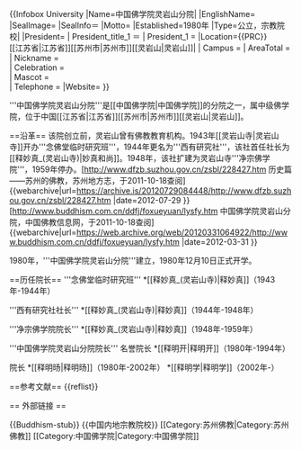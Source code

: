 {{Infobox University
|Name=中国佛学院灵岩山分院|
|EnglishName=
|SealImage=
|SealInfo＝
|Motto=
|Established=1980年
|Type=公立，宗教院校|
|President=
| President_title_1 ＝
| President_1 =
|Location={{PRC}}<br>[[江苏省|江苏省]][[苏州市|苏州市]][[灵岩山|灵岩山]]|
| Campus =
| AreaTotal =	
| Nickname =	
| Celebration = 	
| Mascot =	
| Telephone =
|Website=
}}

'''中国佛学院灵岩山分院'''是[[中国佛学院|中国佛学院]]的分院之一，属中级佛学院，位于中国[[江苏省|江苏省]][[苏州市|苏州市]][[灵岩山|灵岩山]]。

==沿革==
该院创立前，灵岩山曾有佛教教育机构。1943年[[灵岩山寺|灵岩山寺]]开办'''念佛堂临时研究班'''，1944年更名为'''西有研究社'''，该社首任社长为[[释妙真_(灵岩山寺)|妙真和尚]]。1948年，该社扩建为灵岩山寺'''净宗佛学院'''，1959年停办。<ref>[http://www.dfzb.suzhou.gov.cn/zsbl/228427.htm 历史篇——苏州的佛教，苏州地方志，于2011-10-18查阅] {{webarchive|url=https://archive.is/20120729084448/http://www.dfzb.suzhou.gov.cn/zsbl/228427.htm |date=2012-07-29 }}</ref><ref>[http://www.buddhism.com.cn/ddfj/foxueyuan/lysfy.htm 中国佛学院灵岩山分院，中国佛教信息网，于2011-10-18查阅] {{webarchive|url=https://web.archive.org/web/20120331064922/http://www.buddhism.com.cn/ddfj/foxueyuan/lysfy.htm |date=2012-03-31 }}</ref>

1980年，'''中国佛学院灵岩山分院'''建立，1980年12月10日正式开学。

==历任院长==
'''念佛堂临时研究班'''
*[[释妙真_(灵岩山寺)|释妙真]]（1943年-1944年）

'''西有研究社社长'''
*[[释妙真_(灵岩山寺)|释妙真]]（1944年-1948年）

'''净宗佛学院院长'''
*[[释妙真_(灵岩山寺)|释妙真]]（1948年-1959年）

'''中国佛学院灵岩山分院院长'''
名誉院长
*[[释明开|释明开]]（1980年-1994年）

院长
*[[释明旸|释明旸]]（1980年-2002年）
*[[释明学|释明学]]（2002年-）

==参考文献==
{{reflist}}

== 外部链接 ==


{{Buddhism-stub}}
{{中国内地宗教院校}}
[[Category:苏州佛教|Category:苏州佛教]]
[[Category:中国佛学院|Category:中国佛学院]]